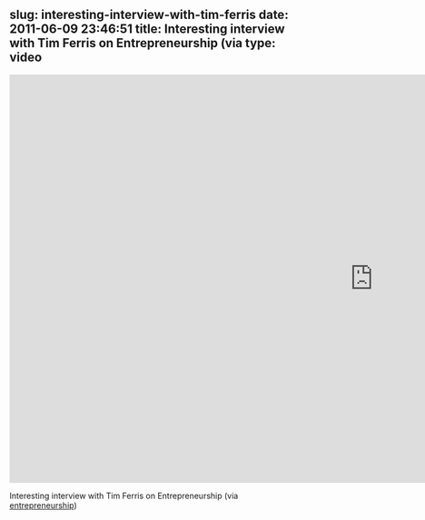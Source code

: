 slug: interesting-interview-with-tim-ferris
date: 2011-06-09 23:46:51
title: Interesting interview with Tim Ferris on Entrepreneurship (via 
type: video
---

<iframe src="http://player.vimeo.com/video/23959108" width="1280" height="720" frameborder="0"></iframe>

Interesting interview with Tim Ferris on Entrepreneurship (via [entrepreneurship](http://vimeo.com/23959108))

